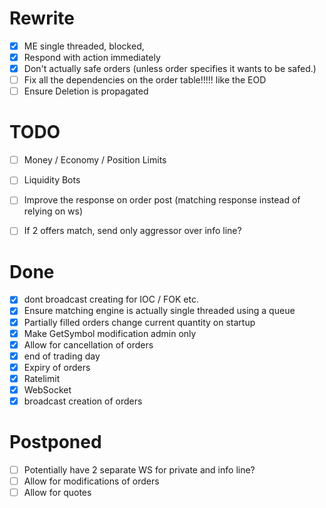 # Rewrite
- [x] ME single threaded, blocked,
- [x] Respond with action immediately
- [x] Don't actually safe orders (unless order specifies it wants to be safed.)
- [ ] Fix all the dependencies on the order table!!!!! like the EOD
- [ ] Ensure Deletion is propagated

# TODO
- [ ] Money / Economy / Position Limits
- [ ] Liquidity Bots
- [ ] Improve the response on order post (matching response instead of relying on ws)
- [ ] If 2 offers match, send only aggressor over info line?


# Done
- [x] dont broadcast creating for IOC / FOK etc. 
- [x] Ensure matching engine is actually single threaded using a queue
- [x] Partially filled orders change current quantity on startup
- [x] Make GetSymbol modification admin only
- [x] Allow for cancellation of orders
- [x] end of trading day
- [x] Expiry of orders
- [x] Ratelimit
- [x] WebSocket
- [x] broadcast creation of orders

# Postponed
- [ ] Potentially have 2 separate WS for private and info line?
- [ ] Allow for modifications of orders
- [ ] Allow for quotes
